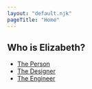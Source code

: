 ```yaml
---
layout: "default.njk"
pageTitle: "Home"
---
```


<section class="about">
	<h2>Who is Elizabeth?</h2>
	<ul>
		<li><a href="">The Person</a></li>
		<li><a href="">The Designer</a></li>
		<li><a href="">The Engineer</a></li>
	</ul>
	<section class="person">
	</section>
	<section class="designer">
	</section>
	<section class="engineer">
	</section>
</section>